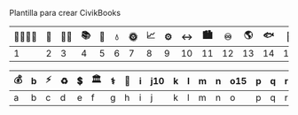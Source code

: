 Plantilla para crear CivikBooks

|:family_man_woman_girl_boy:|:stew:|:health_worker:|:books:|:busts_in_silhouette:|:droplet:|:sun_with_face:|:chart_with_upwards_trend:|:gear:|:left_right_arrow:|:cityscape:|:infinity:|:earth_americas:|:fish:|:deciduous_tree:|:dove:|:atom_symbol:|
|------------ | -------------|------------ |------------ | -------------|------------ |------------ | -------------|------------ |------------ | -------------|------------ |------------ | -------------|------------ |------------ | -------------|
|1 | 2| 3|4 | 5| 6|7 | 8| 9|10 | 11| 12|13 | 14| 15|16 | 17|

|:moneybag:| b|:zap:|:recycle:|:heavy_dollar_sign:|:classical_building:|:medical_symbol:|:house_with_garden:| i|j10 | k| l|m | n| o15|p | q|r|s |t20|
|------------ | -------------|------------ |------------ | -------------|------------ |------------ | -------------|------------ |------------ | -------------|------------ |------------ | -------------|------------ |------------ | -------------|------------ |------------ | -------------|
|a| b| c|d|e|f|g | h| i|j | k| l|m | n| o|p | q|r|s |t|
